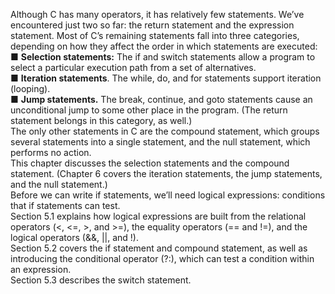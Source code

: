 Although C has many operators, it has relatively few statements. We’ve encountered just two so far: the return statement and the expression statement. Most of
C’s remaining statements fall into three categories, depending on how they affect
the order in which statements are executed: <br>
■ **Selection statements:** The if and switch statements allow a program to
select a particular execution path from a set of alternatives. <br>
■ **Iteration statements**. The while, do, and for statements support iteration
(looping).<br>
■ **Jump statements.** The break, continue, and goto statements cause an
unconditional jump to some other place in the program. (The return statement belongs in this category, as well.)<br>
The only other statements in C are the compound statement, which groups several
statements into a single statement, and the null statement, which performs no
action.<br>
This chapter discusses the selection statements and the compound statement.
(Chapter 6 covers the iteration statements, the jump statements, and the null statement.)<br> Before we can write if statements, we’ll need logical expressions: conditions that if statements can test.<br> Section 5.1 explains how logical expressions are
built from the relational operators (<, <=, >, and >=), the equality operators (==
and !=), and the logical operators (&&, ||, and !).<br> Section 5.2 covers the if statement and compound statement, as well as introducing the conditional operator
(?:), which can test a condition within an expression. <br>Section 5.3 describes the
switch statement.